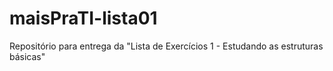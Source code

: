 # maisPraTI-lista01
Repositório para entrega da "Lista de Exercícios 1 - Estudando as estruturas básicas"
